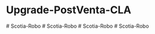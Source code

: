 ﻿# Upgrade-PostVenta-CLA

#   S c o t i a - R o b o  
 #   S c o t i a - R o b o  
 #   S c o t i a - R o b o  
 #   S c o t i a - R o b o  
 
